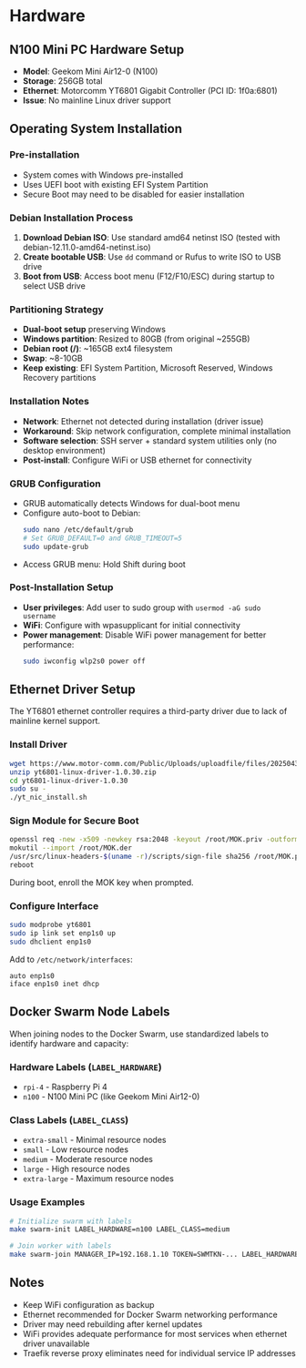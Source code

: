 # Hardware

## N100 Mini PC Hardware Setup

- **Model**: Geekom Mini Air12-0 (N100)
- **Storage**: 256GB total
- **Ethernet**: Motorcomm YT6801 Gigabit Controller (PCI ID: 1f0a:6801)
- **Issue**: No mainline Linux driver support

## Operating System Installation

### Pre-installation
- System comes with Windows pre-installed
- Uses UEFI boot with existing EFI System Partition
- Secure Boot may need to be disabled for easier installation

### Debian Installation Process
1. **Download Debian ISO**: Use standard amd64 netinst ISO (tested with debian-12.11.0-amd64-netinst.iso)
2. **Create bootable USB**: Use `dd` command or Rufus to write ISO to USB drive
3. **Boot from USB**: Access boot menu (F12/F10/ESC) during startup to select USB drive

### Partitioning Strategy
- **Dual-boot setup** preserving Windows
- **Windows partition**: Resized to 80GB (from original ~255GB)
- **Debian root (/)**: ~165GB ext4 filesystem
- **Swap**: ~8-10GB
- **Keep existing**: EFI System Partition, Microsoft Reserved, Windows Recovery partitions

### Installation Notes
- **Network**: Ethernet not detected during installation (driver issue)
- **Workaround**: Skip network configuration, complete minimal installation
- **Software selection**: SSH server + standard system utilities only (no desktop environment)
- **Post-install**: Configure WiFi or USB ethernet for connectivity

### GRUB Configuration
- GRUB automatically detects Windows for dual-boot menu
- Configure auto-boot to Debian:
  ```bash
  sudo nano /etc/default/grub
  # Set GRUB_DEFAULT=0 and GRUB_TIMEOUT=5
  sudo update-grub
  ```
- Access GRUB menu: Hold Shift during boot

### Post-Installation Setup
- **User privileges**: Add user to sudo group with `usermod -aG sudo username`
- **WiFi**: Configure with wpasupplicant for initial connectivity
- **Power management**: Disable WiFi power management for better performance:
  ```bash
  sudo iwconfig wlp2s0 power off
  ```

## Ethernet Driver Setup

The YT6801 ethernet controller requires a third-party driver due to lack of mainline kernel support.

### Install Driver

```bash
wget https://www.motor-comm.com/Public/Uploads/uploadfile/files/20250430/yt6801-linux-driver-1.0.30.zip
unzip yt6801-linux-driver-1.0.30.zip
cd yt6801-linux-driver-1.0.30
sudo su -
./yt_nic_install.sh
```

### Sign Module for Secure Boot

```bash
openssl req -new -x509 -newkey rsa:2048 -keyout /root/MOK.priv -outform DER -out /root/MOK.der -nodes -days 36500 -subj "/CN=Local MOK/"
mokutil --import /root/MOK.der
/usr/src/linux-headers-$(uname -r)/scripts/sign-file sha256 /root/MOK.priv /root/MOK.der /lib/modules/$(uname -r)/kernel/drivers/net/ethernet/motorcomm/yt6801.ko
reboot
```

During boot, enroll the MOK key when prompted.

### Configure Interface

```bash
sudo modprobe yt6801
sudo ip link set enp1s0 up
sudo dhclient enp1s0
```

Add to `/etc/network/interfaces`:
```
auto enp1s0
iface enp1s0 inet dhcp
```

## Docker Swarm Node Labels

When joining nodes to the Docker Swarm, use standardized labels to identify hardware and capacity:

### Hardware Labels (`LABEL_HARDWARE`)
- `rpi-4` - Raspberry Pi 4  
- `n100` - N100 Mini PC (like Geekom Mini Air12-0)

### Class Labels (`LABEL_CLASS`)
- `extra-small` - Minimal resource nodes
- `small` - Low resource nodes
- `medium` - Moderate resource nodes
- `large` - High resource nodes
- `extra-large` - Maximum resource nodes

### Usage Examples
```bash
# Initialize swarm with labels
make swarm-init LABEL_HARDWARE=n100 LABEL_CLASS=medium

# Join worker with labels  
make swarm-join MANAGER_IP=192.168.1.10 TOKEN=SWMTKN-... LABEL_HARDWARE=rpi-4 LABEL_CLASS=small
```

## Notes

- Keep WiFi configuration as backup
- Ethernet recommended for Docker Swarm networking performance
- Driver may need rebuilding after kernel updates
- WiFi provides adequate performance for most services when ethernet driver unavailable
- Traefik reverse proxy eliminates need for individual service IP addresses
